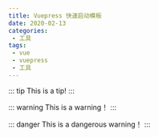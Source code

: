 ```yaml
--- 
title: Vuepress 快速启动模板
date: 2020-02-13
categories: 
 - 工具
tags: 
 - vue
 - vuepress
 - 工具
---
```


::: tip
This is a tip!
:::

::: warning
This is a warning！
:::

::: danger
This is a dangerous warning！
:::
